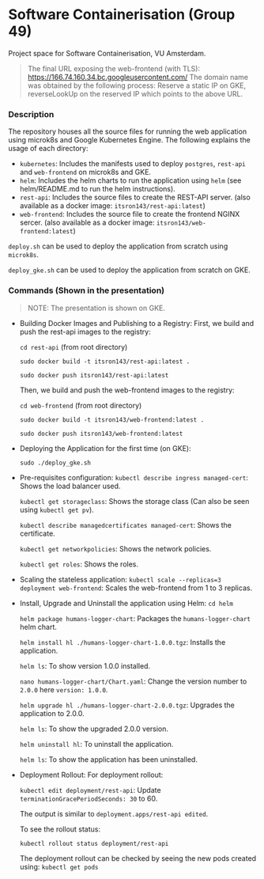 # Software Containerisation (Group 49)

Project space for Software Containerisation, VU Amsterdam.

> The final URL exposing the web-frontend (with TLS): https://166.74.160.34.bc.googleusercontent.com/
> The domain name was obtained by the following process:
> Reserve a static IP on GKE, reverseLookUp on the reserved IP which points to the above URL.

### Description

The repository houses all the source files for running the web application using microk8s and Google Kubernetes Engine. The following explains the usage of each directory:

- `kubernetes`: Includes the manifests used to deploy `postgres`, `rest-api` and `web-frontend` on microk8s and GKE.
- `helm`: Includes the helm charts to run the application using `helm` (see helm/README.md to run the helm instructions).
- `rest-api`: Includes the source files to create the REST-API server. (also available as a docker image: `itsron143/rest-api:latest`)
- `web-frontend`: Includes the source file to create the frontend NGINX sercer. (also available as a docker image: `itsron143/web-frontend:latest`)

`deploy.sh` can be used to deploy the application from scratch using `microk8s`.

`deploy_gke.sh` can be used to deploy the application from scratch on GKE.

### Commands (Shown in the presentation)

> NOTE: The presentation is shown on GKE.

- Building Docker Images and Publishing to a Registry:
  First, we build and push the rest-api images to the registry:

  `cd rest-api` (from root directory)

  `sudo docker build -t itsron143/rest-api:latest .`

  `sudo docker push itsron143/rest-api:latest`

  Then, we build and push the web-frontend images to the registry:

  `cd web-frontend` (from root directory)

  `sudo docker build -t itsron143/web-frontend:latest .`

  `sudo docker push itsron143/web-frontend:latest`

- Deploying the Application for the first time (on GKE):

  `sudo ./deploy_gke.sh`

- Pre-requisites configuration:
  `kubectl describe ingress managed-cert`: Shows the load balancer used.

  `kubectl get storageclass`: Shows the storage class (Can also be seen using `kubectl get pv`).

  `kubectl describe managedcertificates managed-cert`: Shows the certificate.

  `kubectl get networkpolicies`: Shows the network policies.

  `kubectl get roles`: Shows the roles.

- Scaling the stateless application:
  `kubectl scale --replicas=3 deployment web-frontend`: Scales the web-frontend from 1 to 3 replicas.

- Install, Upgrade and Uninstall the application using Helm:
  `cd helm`

  `helm package humans-logger-chart`: Packages the `humans-logger-chart` helm chart.

  `helm install hl ./humans-logger-chart-1.0.0.tgz`: Installs the application.

  `helm ls`: To show version 1.0.0 installed.

  `nano humans-logger-chart/Chart.yaml`: Change the version number to `2.0.0` here `version: 1.0.0`.

  `helm upgrade hl ./humans-logger-chart-2.0.0.tgz`: Upgrades the application to 2.0.0.

  `helm ls`: To show the upgraded 2.0.0 version.

  `helm uninstall hl`: To uninstall the application.

  `helm ls`: To show the application has been uninstalled.

- Deployment Rollout:
  For deployment rollout:

  `kubectl edit deployment/rest-api`: Update `terminationGracePeriodSeconds: 30` to 60.

  The output is similar to `deployment.apps/rest-api edited`.

  To see the rollout status:

  `kubectl rollout status deployment/rest-api`

  The deployment rollout can be checked by seeing the new pods created using: `kubectl get pods`
